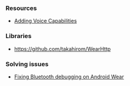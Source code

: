 ### Resources
* [Adding Voice Capabilities](http://developer.android.com/training/wearables/apps/voice.html)

### Libraries
* https://github.com/takahirom/WearHttp

### Solving issues
* [Fixing Bluetooth debugging on Android Wear](http://melix.github.io/blog/2014/10/android-moto360.html)
